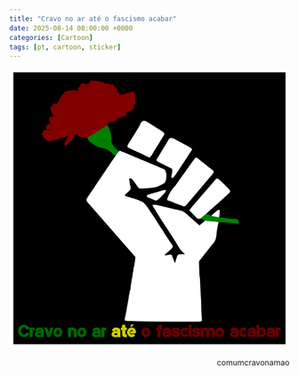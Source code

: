 ```yaml
---
title: "Cravo no ar até o fascismo acabar"
date: 2025-08-14 08:00:00 +0000
categories: [Cartoon]
tags: [pt, cartoon, sticker]
---
```


![cravo_no_ar_ate_o_fascismo_acabar](/assets/images/cravo_no_ar_ate_o_fascismo_acabar.png)
<p style="text-align:right">comumcravonamao</p>


